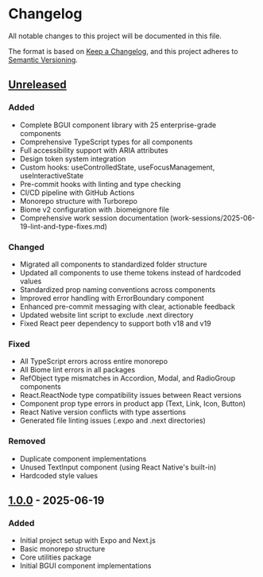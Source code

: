 # Changelog

All notable changes to this project will be documented in this file.

The format is based on [Keep a Changelog](https://keepachangelog.com/en/1.0.0/),
and this project adheres to [Semantic Versioning](https://semver.org/spec/v2.0.0.html).

## [Unreleased]

### Added
- Complete BGUI component library with 25 enterprise-grade components
- Comprehensive TypeScript types for all components
- Full accessibility support with ARIA attributes
- Design token system integration
- Custom hooks: useControlledState, useFocusManagement, useInteractiveState
- Pre-commit hooks with linting and type checking
- CI/CD pipeline with GitHub Actions
- Monorepo structure with Turborepo
- Biome v2 configuration with .biomeignore file
- Comprehensive work session documentation (work-sessions/2025-06-19-lint-and-type-fixes.md)

### Changed
- Migrated all components to standardized folder structure
- Updated all components to use theme tokens instead of hardcoded values
- Standardized prop naming conventions across components
- Improved error handling with ErrorBoundary component
- Enhanced pre-commit messaging with clear, actionable feedback
- Updated website lint script to exclude .next directory
- Fixed React peer dependency to support both v18 and v19

### Fixed
- All TypeScript errors across entire monorepo
- All Biome lint errors in all packages
- RefObject type mismatches in Accordion, Modal, and RadioGroup components
- React.ReactNode type compatibility issues between React versions
- Component prop type errors in product app (Text, Link, Icon, Button)
- React Native version conflicts with type assertions
- Generated file linting issues (.expo and .next directories)

### Removed
- Duplicate component implementations
- Unused TextInput component (using React Native's built-in)
- Hardcoded style values

## [1.0.0] - 2025-06-19

### Added
- Initial project setup with Expo and Next.js
- Basic monorepo structure
- Core utilities package
- Initial BGUI component implementations

[Unreleased]: https://github.com/braingame-com/braingame/compare/v1.0.0...HEAD
[1.0.0]: https://github.com/braingame-com/braingame/releases/tag/v1.0.0